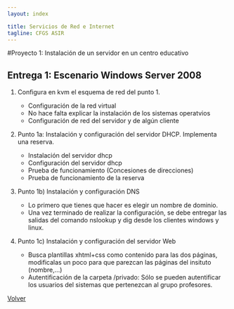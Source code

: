 ```yaml
---
layout: index

title: Servicios de Red e Internet
tagline: CFGS ASIR
---
```

#Proyecto 1: Instalación de un servidor en un centro educativo

## Entrega 1: Escenario Windows Server 2008

1. Configura en kvm el esquema de red del punto 1. 

	* Configuración de la red virtual
	* No hace falta explicar la instalación de los sistemas operatvios
	* Configuración de red del servidor y de algún cliente

2. Punto 1a: Instalación y configuración del servidor DHCP. Implementa una reserva. 

	* Instalación del servidor dhcp
	* Configuración del servidor dhcp
	* Prueba de funcionamiento (Concesiones de direcciones)
	* Prueba de funcionamiento de la reserva

3. Punto 1b) Instalación y configuración DNS

	* Lo primero que tienes que hacer es elegir un nombre de dominio.
	* Una vez terminado de realizar la configuración, se debe entregar las salidas del comando nslookup y dig desde los clientes windows y linux.

4. Punto 1c) Instalación y configuración del servidor Web

	* Busca plantillas xhtml+css como contenido para las dos páginas, modificalas un poco para que parezcan las páginas del insituto (nombre,...)
	* Autentificación de la carpeta /privado: Sólo se pueden autentificar los usuarios del sistemas que pertenezcan al grupo profesores.


[Volver](index)
